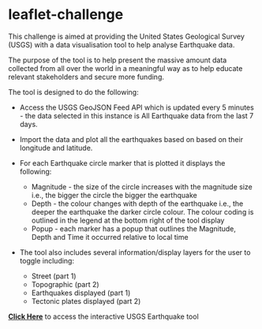 # leaflet-challenge


This challenge is aimed at providing the United States Geological Survey (USGS) with a data visualisation tool to help analyse Earthquake data. 

The purpose of the tool is to help present the massive amount data collected from all over the world in a meaningful way as to help educate relevant stakeholders and secure more funding.

The tool is designed to do the following:

* Access the USGS GeoJSON Feed API which is updated every 5 minutes - the data selected in this instance is All Earthquake data from the last 7 days.

* Import the data and plot all the earthquakes based on based on their longitude and latitude.

* For each Earthquake circle marker that is plotted it displays the following:
    * Magnitude - the size of the circle increases with the magnitude size i.e., the bigger the circle the bigger the earthquake
    * Depth - the colour changes with depth of the earthquake i.e., the deeper the earthquake the darker circle colour. The colour coding is outlined in the legend at the bottom right of the tool display
    * Popup - each marker has a popup that outlines the Magnitude, Depth and Time it occurred relative to local time

* The tool also includes several information/display layers for the user to toggle including:
    * Street (part 1)
    * Topographic (part 2)
    * Earthquakes displayed (part 1)
    * Tectonic plates displayed (part 2)

[**Click Here**](https://grezza-78.github.io/leaflet-challenge/) to access the interactive USGS Earthquake tool


